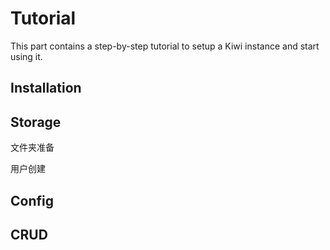 # Tutorial

This part contains a step-by-step tutorial to setup a Kiwi instance and start using it.

## Installation

## Storage

文件夹准备

用户创建

## Config

## CRUD

